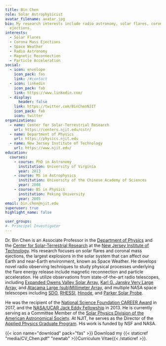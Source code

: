 ```yaml
---
title: Bin Chen
role: Solar Astrophysicist
avatar_filename: avatar.jpg
bio: My research interests include radio astronomy, solar flares, coronal mass
  ejections.
interests:
  - Solar Flares
  - Corona Mass Ejections
  - Space Weather
  - Radio Astronomy
  - Magnetic Reconnection
  - Particle Acceleration
social:
  - icon: envelope
    icon_pack: fas
    link: /#contact
  - icon: linkedin
    icon_pack: fab
    link: https://www.linkedin.com/
  - display:
      header: false
    link: https://twitter.com/BinChenNJIT
    icon_pack: fab
    icon: twitter
organizations:
  - name: Center for Solar-Terrestrial Research
    url: https://centers.njit.edu/cstr/
  - name: Department of Physics
    url: https://physics.njit.edu
  - name: New Jersey Institute of Technology
    url: https://www.njit.edu/
education:
  courses:
    - course: PhD in Astronomy
      institution: University of Virginia
      year: 2013
    - course: MS in Astrophysics
      institution: University of the Chinese Academy of Sciences
      year: 2008
    - course: BS in Physics
      institution: Peking University
      year: 2005
email: bin.chen@njit.edu
superuser: true
highlight_name: false

user_groups:
#- Principal Investigator
---
```

Dr. Bin Chen is an Associate Professor in the [Department of Physics](http://physics.njit.edu/) and the [Center for Solar-Terrestrial Research](https://centers.njit.edu/cstr/) at the [New Jersey Institute of Technology](http://www.njit.edu/). His research focuses on solar flares and coronal mass ejections, the largest explosions in the solar system that can affect our Earth and near-Earth environment, known as Space Weather. He develops novel radio observing techniques to study physical processes underlying the flare energy release include magnetic reconnection and particle acceleration. He utilize observations from state-of-the-art radio telescopes, including [Expanded Owens Valley Solar Array](http://ovsa.njit.edu/), [Karl G. Jansky Very Large Array](https://science.nrao.edu/facilities/vla), and [Atacama Large (sub)Millimeter Array](https://www.almaobservatory.org/en/home/), and multiple NASA space telescopes including [SDO](https://sdo.gsfc.nasa.gov/), [RHESSI](https://hesperia.gsfc.nasa.gov/rhessi3/), [Hinode](https://www.nasa.gov/mission_pages/hinode/mission.html), and [Parker Solar Probe](http://parkersolarprobe.jhuapl.edu). 


He was the recipient of the [National Science Foundation CAREER Award](https://en.wikipedia.org/wiki/National_Science_Foundation_CAREER_Awards) in 2017, and the [NASA/UCAR Jack Eddy Fellowship](https://cpaess.ucar.edu/heliophysics/jack-eddy) in 2013. He is currently serving as a Committee Member of the [Solar Physics Division of the American Astronomical Society](https://spd.aas.org/). At NJIT, he serves as the Director of the [Applied Physics Graduate Program](https://physics.njit.edu/academics/graduate). His work is funded by NSF and NASA. 

{{< icon name="download" pack="fas" >}} Download my {{< staticref "media/CV_Chen.pdf" "newtab" >}}Curriculum Vitae{{< /staticref >}}.
